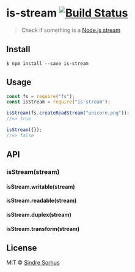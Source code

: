 # is-stream [![Build Status](https://travis-ci.org/sindresorhus/is-stream.svg?branch=master)](https://travis-ci.org/sindresorhus/is-stream)

> Check if something is a [Node.js stream](https://nodejs.org/api/stream.html)

## Install

```
$ npm install --save is-stream
```

## Usage

```js
const fs = require("fs");
const isStream = require("is-stream");

isStream(fs.createReadStream("unicorn.png"));
//=> true

isStream({});
//=> false
```

## API

### isStream(stream)

#### isStream.writable(stream)

#### isStream.readable(stream)

#### isStream.duplex(stream)

#### isStream.transform(stream)

## License

MIT © [Sindre Sorhus](https://sindresorhus.com)

